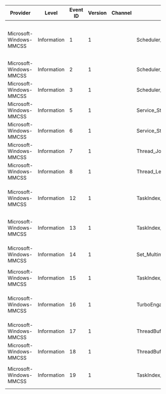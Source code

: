 Provider                 |  Level        |  Event ID  |  Version  |  Channel  |  Task                          |  Opcode  |  Keyword  |  Message
-------------------------|---------------|------------|-----------|-----------|--------------------------------|----------|-----------|--------------------------------------------------------------------------------------------
Microsoft-Windows-MMCSS  |  Information  |  1         |  1        |           |  Scheduler_Priority_Change     |          |           |  Thread priority of ({ProcessID}.{ThreadID}) in task {TaskIndex} has changed to {Priority}.
Microsoft-Windows-MMCSS  |  Information  |  2         |  1        |           |  Scheduler_Wakeup              |          |           |  Scheduler woke up for reason {Reason}.
Microsoft-Windows-MMCSS  |  Information  |  3         |  1        |           |  Scheduler_Sleep               |          |           |  Scheduler thread slept.
Microsoft-Windows-MMCSS  |  Information  |  5         |  1        |           |  Service_Start                 |          |           |  MMCSS Service started.
Microsoft-Windows-MMCSS  |  Information  |  6         |  1        |           |  Service_Stop                  |          |           |  MMCSS Service stopped.
Microsoft-Windows-MMCSS  |  Information  |  7         |  1        |           |  Thread_Join                   |          |           |  Thread joined MMCSS Task {TaskName}
Microsoft-Windows-MMCSS  |  Information  |  8         |  1        |           |  Thread_Leave                  |          |           |  Thread left MMCSS
Microsoft-Windows-MMCSS  |  Information  |  12        |  1        |           |  TaskIndex_Yield               |          |           |  TaskIndex {TaskIndex} yielded for {Duration} hectons
Microsoft-Windows-MMCSS  |  Information  |  13        |  1        |           |  TaskIndex_YieldCancel         |          |           |  TaskIndex {TaskIndex} canceled a registered yield
Microsoft-Windows-MMCSS  |  Information  |  14        |  1        |           |  Set_MultimediaMode            |          |           |  TaskIndex {TaskIndex} sets multimedia mode to {ThreadTag}
Microsoft-Windows-MMCSS  |  Information  |  15        |  1        |           |  TaskIndex_DeadlineExpired     |          |           |  TaskIndex {TaskIndex} deadline Expired
Microsoft-Windows-MMCSS  |  Information  |  16        |  1        |           |  TurboEngaged                  |          |           |  Notify Power Manger to engage turbo mode ({TurboEngaged})
Microsoft-Windows-MMCSS  |  Information  |  17        |  1        |           |  ThreadBuffering               |  Start   |           |  Thread Buffering Start ({ThreadID})
Microsoft-Windows-MMCSS  |  Information  |  18        |  1        |           |  ThreadBuffering               |  Stop    |           |  Thread Buffering Stop ({ThreadID})
Microsoft-Windows-MMCSS  |  Information  |  19        |  1        |           |  TaskIndex_PreDeadlineExpired  |          |           |  TaskIndex {TaskIndex} predeadline Expired